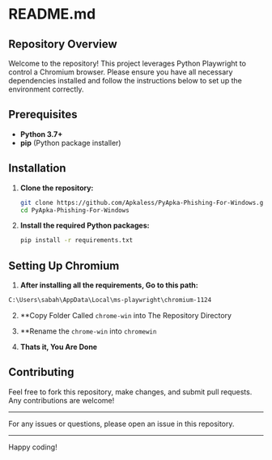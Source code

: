 
# README.md

## Repository Overview

Welcome to the repository! This project leverages Python Playwright to control a Chromium browser. Please ensure you have all necessary dependencies installed and follow the instructions below to set up the environment correctly.

## Prerequisites

- **Python 3.7+**
- **pip** (Python package installer)

## Installation

1. **Clone the repository:**
    ```sh
    git clone https://github.com/Apkaless/PyApka-Phishing-For-Windows.git
    cd PyApka-Phishing-For-Windows
    ```

2. **Install the required Python packages:**
    ```sh
    pip install -r requirements.txt
    ```

## Setting Up Chromium

1. **After installing all the requirements, Go to this path:**
```sh
C:\Users\sabah\AppData\Local\ms-playwright\chromium-1124
```

2. **Copy Folder Called `chrome-win` into The Repository Directory

3. **Rename the `chrome-win` into `chromewin`

4. **Thats it, You Are Done**


## Contributing

Feel free to fork this repository, make changes, and submit pull requests. Any contributions are welcome!

---

For any issues or questions, please open an issue in this repository.

---

Happy coding!
